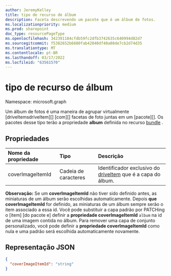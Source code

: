 ```yaml
---
author: JeremyKelley
title: tipo de recurso de álbum
description: Faceta descrevendo um pacote que é um álbum de fotos.
ms.localizationpriority: medium
ms.prod: sharepoint
doc_type: resourcePageType
ms.openlocfilehash: 342391184cfdb59fc2dfb3742635c640994d82d7
ms.sourcegitcommit: f5382652b6880fab42040df40a08de7cb2d74d35
ms.translationtype: MT
ms.contentlocale: pt-BR
ms.lasthandoff: 03/17/2022
ms.locfileid: "63561570"
---
```

# <a name="album-resource-type"></a>tipo de recurso de álbum

Namespace: microsoft.graph

Um álbum de fotos é uma maneira de agrupar virtualmente [driveItemsdriveItem][] [com][] facetas de foto juntas em um [pacote][]. Os pacotes desse tipo terão a propriedade **album** definida no recurso [bundle][] .

## <a name="properties"></a>Propriedades

| Nome da propriedade     | Tipo   | Descrição
|:------------------|:-------|:------------------------------------------------
| coverImageItemId | Cadeia de caracteres | Identificador exclusivo do [driveItem][] que é a capa do álbum.

**Observação:** Se um **coverImageItemId** não tiver sido definido antes, as miniaturas de um álbum serão escolhidas automaticamente.
Depois **que coverImageItemId** for definido, as miniaturas de um álbum sempre serão o item associado a essa id. Você pode substituir a capa padrão por PATCHing o [item] [do pacote e] definir a **propriedade coverImageItemId** `album` na id de uma imagem contida no álbum.
Para remover uma capa de conjunto personalizado, você pode definir a **propriedade coverImageItemId** como nula e uma padrão será escolhida automaticamente novamente.

## <a name="json-representation"></a>Representação JSON

<!-- { "blockType": "resource", "@odata.type": "microsoft.graph.album" } -->

```json
{
  "coverImageItemId": "string"
}
```

[bundle]: bundle.md
[driveItem]: driveItem.md
[photo]: photo.md


